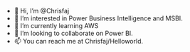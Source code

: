 - 👋 Hi, I’m @Chrisfaj
- 👀 I’m interested in Power Business Intelligence and MSBI.
- 🌱 I’m currently learning AWS
- 💞️ I’m looking to collaborate on Power BI.
- 📫 You can reach me at Chrisfaj/Helloworld.

<!---
Chrisfaj/Chrisfaj is a ✨ special ✨ repository because its `README.md` (this file) appears on your GitHub profile.
You can click the Preview link to take a look at your changes.
--->
